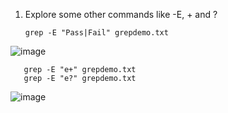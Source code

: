 1) Explore some other commands like -E, + and ?

       grep -E "Pass|Fail" grepdemo.txt
![image](https://github.com/Sharath15eUR/SivanithishRK/assets/79641980/1d3dd2ad-71bd-4995-b82f-7212331f43c9)

       grep -E "e+" grepdemo.txt
       grep -E "e?" grepdemo.txt
![image](https://github.com/Sharath15eUR/SivanithishRK/assets/79641980/c607fefb-55f2-4b55-b5d1-e5311ace90f1)
